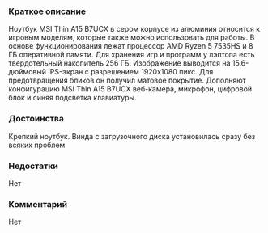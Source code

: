 ### **Краткое описание**
Ноутбук MSI Thin A15 B7UCX в сером корпусе из алюминия относится к игровым моделям, которые также можно использовать для работы. В основе функционирования лежат процессор AMD Ryzen 5 7535HS и 8 ГБ оперативной памяти. Для хранения игр и программ у лэптопа есть твердотельный накопитель 256 ГБ. Изображение выводится на 15.6-дюймовый IPS-экран с разрешением 1920x1080 пикс. Для предотвращения бликов он получил матовое покрытие. Дополняют конфигурацию MSI Thin A15 B7UCX веб-камера, микрофон, цифровой блок и синяя подсветка клавиатуры.

### **Достоинства**
Крепкий ноутбук. Винда с загрузочного диска установилась сразу без всяких проблем

### **Недостатки**
Нет

### **Комментарий**
Нет
